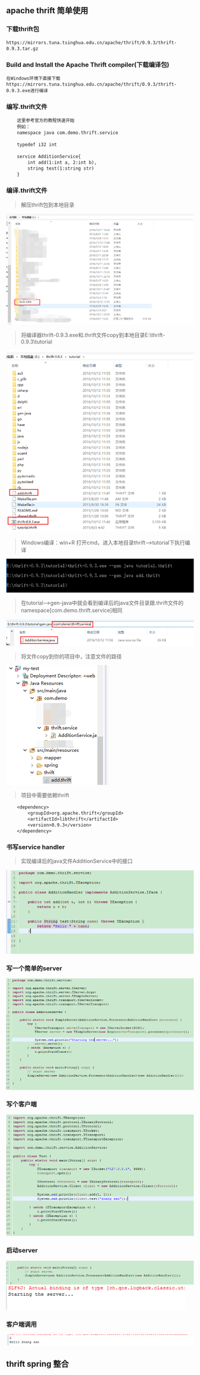 ## apache thrift 简单使用

### 下载thrift包

```
https://mirrors.tuna.tsinghua.edu.cn/apache/thrift/0.9.3/thrift-0.9.3.tar.gz
```

### Build and Install the Apache Thrift compiler(下载编译包)

```
在Windows环境下直接下载https://mirrors.tuna.tsinghua.edu.cn/apache/thrift/0.9.3/thrift-0.9.3.exe进行编译
```

### 编写.thrift文件

```
    这里参考官方的教程快速开始
    例如：
    namespace java com.demo.thrift.service
    
    typedef i32 int
    
    service AdditionService{
        int add(1:int a, 2:int b),
        string test(1:string str)
    }  
```

### 编译.thrift文件
> 解压thrift包到本地目录

![解压路径](pics/getImage.png)

> 将编译器thrift-0.9.3.exe和.thrift文件copy到本地目录E:\thrift-0.9.3\tutorial

![包路径](pics/getImage-1.png)

> Windows编译：win+R 打开cmd，进入本地目录thrift-->tutorial下执行编译

![编译](pics/getImage-2.png)
    
> 在tutorial-->gen-java中就会看到编译后的java文件目录跟.thrift文件的namespace[com.demo.thrift.service]相同

![编译后的java文件路径](pics/getImage-3.png)
    
> 将文件copy到你的项目中，注意文件的路径

![工程目录结构](pics/getImage-4.png)
    
> 项目中需要依赖thrift

```
    <dependency>
		<groupId>org.apache.thrift</groupId>
		<artifactId>libthrift</artifactId>
		<version>0.9.3</version>
	</dependency>
```
	
### 书写service handler
> 实现编译后的java文件AdditionService中的接口

![serviceHandler结构](pics/getImage-5.png)

### 写一个简单的server

![server](pics/getImage-6.png)

### 写个客户端

![client](pics/getImage-7.png)

### 启动server

![start server](pics/getImage-8.png)
![console](pics/getImage-9.png)

### 客户端调用

![client](pics/getImage-10.png)

## thrift spring 整合
